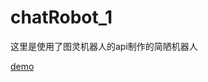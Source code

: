 # chatRobot_1

这里是使用了图灵机器人的api制作的简陋机器人

[demo](https://lugezuishuai.github.io/chatRobot_1/index.html)
